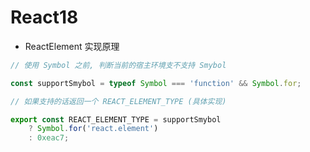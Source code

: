 # React18

- ReactElement 实现原理

```js
// 使用 Symbol 之前, 判断当前的宿主环境支不支持 Smybol

const supportSmybol = typeof Symbol === 'function' && Symbol.for;

// 如果支持的话返回一个 REACT_ELEMENT_TYPE (具体实现)

export const REACT_ELEMENT_TYPE = supportSmybol
	? Symbol.for('react.element')
	: 0xeac7;
```
